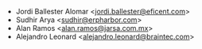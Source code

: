 - Jordi Ballester Alomar \<<jordi.ballester@eficent.com>\>
- Sudhir Arya \<<sudhir@erpharbor.com>\>
- Alan Ramos \<<alan.ramos@jarsa.com.mx>\>
- Alejandro Leonard \<<alejandro.leonard@braintec.com>\>
